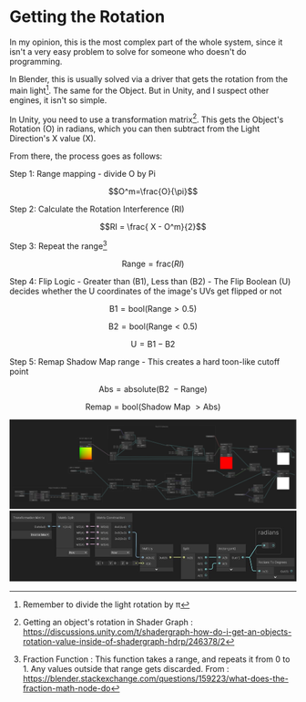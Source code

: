 # Getting the Rotation
In my opinion, this is the most complex part of the whole system, since it isn't a very easy problem to solve for someone who doesn't do programming.

In Blender, this is usually solved via a driver that gets the rotation from the main light[^3]. The same for the Object. But in Unity, and I suspect other engines, it isn't so simple.

In Unity, you need to use a transformation matrix[^1]. This gets the Object's Rotation (O) in radians, which you can then subtract from the Light Direction's X value (X).

From there, the process goes as follows:

Step 1: Range mapping - divide O by Pi

$$O^m=\frac{O}{\pi}$$

Step 2: Calculate the Rotation Interference (RI)

$$RI = \frac{ X - O^m}{2}$$

Step 3: Repeat the range[^2]

$$\text{Range}=\text{frac}(RI)$$

Step 4: Flip Logic - Greater than (B1), Less than (B2) - The Flip Boolean (U) decides whether the U coordinates of the image's UVs get flipped or not

$$\text{B1}=\text{bool}(\text{Range}>0.5)$$

$$\text{B2}=\text{bool}(\text{Range}<0.5)$$

$$\text{U}=\text{B1}-\text{B2}$$

Step 5: Remap Shadow Map range - This creates a hard toon-like cutoff point

$$\text{Abs}=\text{absolute}(\text{B2 }-\text{Range})$$

$$\text{Remap}=\text{bool}(\text{Shadow Map }>\text{Abs})$$

![Current Graph Prototype](<https://github.com/iJacqu3s/icosGGXS/blob/main/Components/images/Pasted%20image%2020250219162359.png>)
![Transformation Matrix](<https://github.com/iJacqu3s/icosGGXS/blob/main/Components/images/o4b3hlg.jpg>)

[^1]: Getting an object's rotation in Shader Graph : https://discussions.unity.com/t/shadergraph-how-do-i-get-an-objects-rotation-value-inside-of-shadergraph-hdrp/246378/2

[^2]: Fraction Function : This function takes a range, and repeats it from 0 to 1. Any values outside that range gets discarded. From : https://blender.stackexchange.com/questions/159223/what-does-the-fraction-math-node-do

[^3]: Remember to divide the light rotation by π
